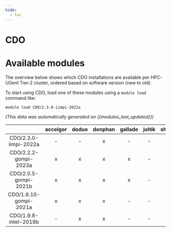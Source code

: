 ```yaml
---
hide:
  - toc
---
```


CDO
===

# Available modules


The overview below shows which CDO installations are available per HPC-UGent Tier-2 cluster, ordered based on software version (new to old).

To start using CDO, load one of these modules using a `module load` command like:

```shell
module load CDO/2.3.0-iimpi-2022a
```

*(This data was automatically generated on {{modules_last_updated}})*  

| |accelgor|doduo|donphan|gallade|joltik|shinx|skitty|
| :---: | :---: | :---: | :---: | :---: | :---: | :---: | :---: |
|CDO/2.3.0-iimpi-2022a|-|-|x|-|-|-|-|
|CDO/2.2.2-gompi-2023a|x|x|x|x|-|x|x|
|CDO/2.0.5-gompi-2021b|x|x|x|x|-|-|-|
|CDO/1.9.10-gompi-2021a|x|x|x|-|-|-|-|
|CDO/1.9.8-intel-2019b|-|x|x|-|-|-|-|
